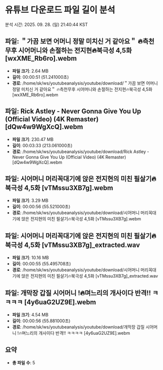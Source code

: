 # 유튜브 다운로드 파일 길이 분석
분석 시간: 2025. 09. 28. (일) 21:40:44 KST

## 파일: ＂가끔 보면 어머니 정말 미치신 거 같아요＂ 🔥측천무후 시어머니와 손절하는 전지현🔥북극성 4,5화 [wxXME_Rb6ro].webm
- **파일 크기**: 2.64 MB
- **길이**: 00:00:51 (51.241000초)
- **경로**: /home/sk/ws/youtubeanalysis/youtube/download/＂가끔 보면 어머니 정말 미치신 거 같아요＂ 🔥측천무후 시어머니와 손절하는 전지현🔥북극성 4,5화 [wxXME_Rb6ro].webm

## 파일: Rick Astley - Never Gonna Give You Up (Official Video) (4K Remaster) [dQw4w9WgXcQ].webm
- **파일 크기**: 230.47 MB
- **길이**: 00:03:33 (213.061000초)
- **경로**: /home/sk/ws/youtubeanalysis/youtube/download/Rick Astley - Never Gonna Give You Up (Official Video) (4K Remaster) [dQw4w9WgXcQ].webm

## 파일: 시어머니 머리꼭대기에 앉은 전지현의 미친 필살기🔥북극성 4,5화 [vTMssu3XB7g].webm
- **파일 크기**: 3.29 MB
- **길이**: 00:00:56 (55.521000초)
- **경로**: /home/sk/ws/youtubeanalysis/youtube/download/시어머니 머리꼭대기에 앉은 전지현의 미친 필살기🔥북극성 4,5화 [vTMssu3XB7g].webm

## 파일: 시어머니 머리꼭대기에 앉은 전지현의 미친 필살기🔥북극성 4,5화 [vTMssu3XB7g]_extracted.wav
- **파일 크기**: 10.16 MB
- **길이**: 00:00:55 (55.495708초)
- **경로**: /home/sk/ws/youtubeanalysis/youtube/download/시어머니 머리꼭대기에 앉은 전지현의 미친 필살기🔥북극성 4,5화 [vTMssu3XB7g]_extracted.wav

## 파일: 개막장 갑질 시어머니 !🔥며느리의 개사이다 반격!! ㅋㅋㅋㅋ [4y6uaG2UZ9E].webm
- **파일 크기**: 4.54 MB
- **길이**: 00:00:56 (55.881000초)
- **경로**: /home/sk/ws/youtubeanalysis/youtube/download/개막장 갑질 시어머니 !🔥며느리의 개사이다 반격!! ㅋㅋㅋㅋ [4y6uaG2UZ9E].webm

## 요약
- **총 파일 수**: 5

